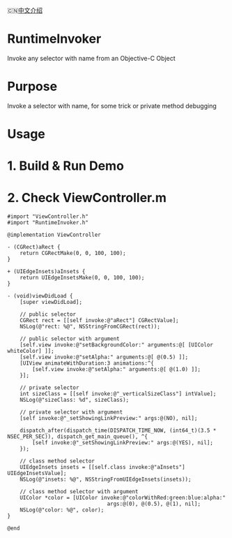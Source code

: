 🇨🇳[中文介绍](https://github.com/cyanzhong/RuntimeInvoker/blob/master/README_CN.md)

# RuntimeInvoker
Invoke any selector with name from an Objective-C Object

# Purpose
Invoke a selector with name, for some trick or private method debugging

# Usage

# 1. Build & Run Demo
# 2. Check ViewController.m
```objc
#import "ViewController.h"
#import "RuntimeInvoker.h"

@implementation ViewController

- (CGRect)aRect {
    return CGRectMake(0, 0, 100, 100);
}

+ (UIEdgeInsets)aInsets {
    return UIEdgeInsetsMake(0, 0, 100, 100);
}

- (void)viewDidLoad {
    [super viewDidLoad];
    
    // public selector
    CGRect rect = [[self invoke:@"aRect"] CGRectValue];
    NSLog(@"rect: %@", NSStringFromCGRect(rect));
    
    // public selector with argument
    [self.view invoke:@"setBackgroundColor:" arguments:@[ [UIColor whiteColor] ]];
    [self.view invoke:@"setAlpha:" arguments:@[ @(0.5) ]];
    [UIView animateWithDuration:3 animations:^{
        [self.view invoke:@"setAlpha:" arguments:@[ @(1.0) ]];
    }];
    
    // private selector
    int sizeClass = [[self invoke:@"_verticalSizeClass"] intValue];
    NSLog(@"sizeClass: %d", sizeClass);
    
    // private selector with argument
    [self invoke:@"_setShowingLinkPreview:" args:@(NO), nil];
    
    dispatch_after(dispatch_time(DISPATCH_TIME_NOW, (int64_t)(3.5 * NSEC_PER_SEC)), dispatch_get_main_queue(), ^{
        [self invoke:@"_setShowingLinkPreview:" args:@(YES), nil];
    });
    
    // class method selector
    UIEdgeInsets insets = [[self.class invoke:@"aInsets"] UIEdgeInsetsValue];
    NSLog(@"insets: %@", NSStringFromUIEdgeInsets(insets));
    
    // class method selector with argument
    UIColor *color = [UIColor invoke:@"colorWithRed:green:blue:alpha:"
                                args:@(0), @(0.5), @(1), nil];
    NSLog(@"color: %@", color);
}

@end
```

